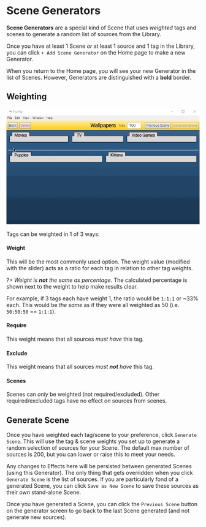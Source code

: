 # Scene Generators
**Scene Generators** are a special kind of Scene that uses _weighted_ tags and scenes to generate a random list of 
sources from the Library.

Once you have at least 1 Scene _or_ at least 1 source and 1 tag in the Library, you can click `+ Add Scene Generator` 
on the Home page to make a new Generator.

When you return to the Home page, you will see your new Generator in the list of Scenes. However, Generators are 
distinguished with a **bold** border.

## Weighting
![](doc_images/generator_ex.gif)

Tags can be weighted in 1 of 3 ways:

#### Weight
This will be the most commonly used option. The weight value (modified with the slider) acts as a ratio for each tag 
in relation to other tag weights. 

?> _Weight is **not** the same as percentage_. The calculated percentage is shown next to the weight to help make results clear.

For example, if 3 tags each have weight 1, the ratio would be `1:1:1` or ~33% each. This would be _the same_ as if 
they were all weighted as 50 (i.e. `50:50:50` == `1:1:1`).

#### Require
This weight means that all sources _must have_ this tag.

#### Exclude
This weight means that all sources _must **not** have_ this tag.

#### Scenes
Scenes can _only_ be weighted (not required/excluded). Other required/excluded tags have no effect on sources from scenes.

## Generate Scene
Once you have weighted each tag/scene to your preference, click `Generate Scene`. This will use the tag & scene 
weights you set up to generate a random selection of sources for your Scene. The default max number of sources is 200, 
but you can lower or raise this to meet your needs.

Any changes to Effects here will be persisted between generated Scenes (using this Generator). The only thing that 
gets overridden when you click `Generate Scene` is the list of sources. If you are particularly fond of a generated 
Scene, you can click `Save as New Scene` to save these sources as their own stand-alone Scene.

Once you have generated a Scene, you can click the `Previous Scene` button on the generator screen to go back to the 
last Scene generated (and not generate new sources).
